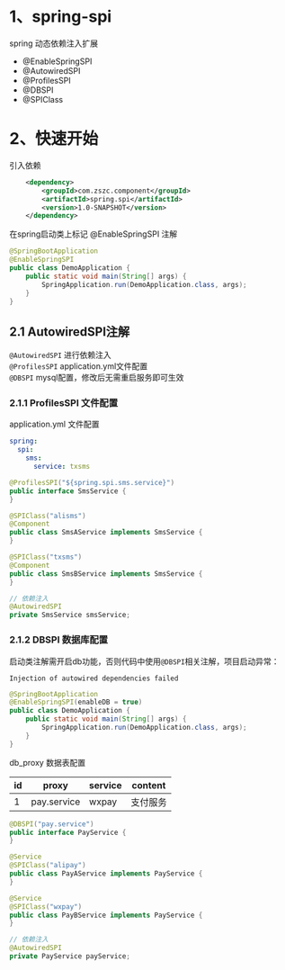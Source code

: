 # 1、spring-spi
spring 动态依赖注入扩展

- @EnableSpringSPI
- @AutowiredSPI
- @ProfilesSPI
- @DBSPI
- @SPIClass


# 2、快速开始
引入依赖
```xml
    <dependency>
        <groupId>com.zszc.component</groupId>
        <artifactId>spring.spi</artifactId>
        <version>1.0-SNAPSHOT</version>
    </dependency>
```
在spring启动类上标记 @EnableSpringSPI 注解
```java
@SpringBootApplication
@EnableSpringSPI
public class DemoApplication {
    public static void main(String[] args) {
        SpringApplication.run(DemoApplication.class, args);
    }
}
```


## 2.1 AutowiredSPI注解

`@AutowiredSPI` 进行依赖注入 \
`@ProfilesSPI` application.yml文件配置 \
`@DBSPI` mysql配置，修改后无需重启服务即可生效 

### 2.1.1 ProfilesSPI 文件配置

application.yml 文件配置
```yaml
spring:
  spi:
    sms:
      service: txsms
```
```java
@ProfilesSPI("${spring.spi.sms.service}")
public interface SmsService {
}

@SPIClass("alisms")
@Component
public class SmsAService implements SmsService {
}

@SPIClass("txsms")
@Component
public class SmsBService implements SmsService {
}

// 依赖注入
@AutowiredSPI
private SmsService smsService;
```

### 2.1.2 DBSPI 数据库配置

启动类注解需开启db功能，否则代码中使用`@DBSPI`相关注解，项目启动异常：
```
Injection of autowired dependencies failed
```
```java
@SpringBootApplication
@EnableSpringSPI(enableDB = true)
public class DemoApplication {
    public static void main(String[] args) {
        SpringApplication.run(DemoApplication.class, args);
    }
}
```

db_proxy 数据表配置

| id   | proxy       | service | content  |
| ---- |-------------|---------| -------- |
| 1    | pay.service | wxpay   | 支付服务 |
```java
@DBSPI("pay.service")
public interface PayService {
}

@Service
@SPIClass("alipay")
public class PayAService implements PayService {
}

@Service
@SPIClass("wxpay")
public class PayBService implements PayService {
}

// 依赖注入
@AutowiredSPI
private PayService payService;
```